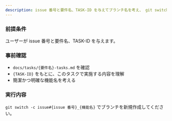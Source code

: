 ```yaml
---
description: issue 番号と要件名、TASK-ID を与えてブランチ名を考え、 git switch -c します。
---
```


### 前提条件
ユーザーが issue 番号と要件名、TASK-ID を与えます。

### 事前確認
- `docs/tasks/{要件名}-tasks.md` を確認
- `{TASK-ID}` をもとに、このタスクで実施する内容を理解
- 簡潔かつ明確な機能名を考える

### 実行内容
`git switch -c issue#{issue 番号}_{機能名}` でブランチを新規作成してください。
